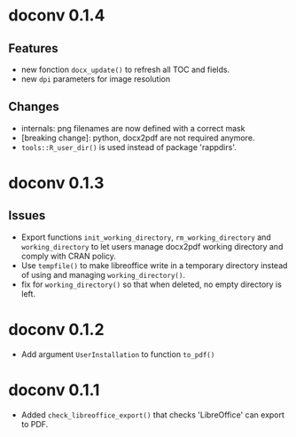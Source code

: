 # doconv 0.1.4

## Features

* new fonction `docx_update()` to refresh all TOC and fields.
* new `dpi` parameters for image resolution

## Changes

* internals: png filenames are now defined with a correct mask
* [breaking change]: python, docx2pdf are not required anymore. 
* `tools::R_user_dir()` is used instead of package 'rappdirs'.

# doconv 0.1.3

## Issues

* Export functions `init_working_directory`, `rm_working_directory` and `working_directory` 
to let users manage docx2pdf working directory and comply with CRAN policy.
* Use `tempfile()` to make libreoffice write in a temporary directory instead of 
using and managing `working_directory()`.
* fix for `working_directory()` so that when deleted, no empty directory is left.

# doconv 0.1.2

* Add argument `UserInstallation` to function `to_pdf()`

# doconv 0.1.1

* Added `check_libreoffice_export()` that checks 'LibreOffice' can export to PDF.

